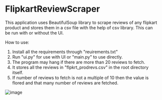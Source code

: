 # FlipkartReviewScraper

This application uses BeautifulSoup library to scrape reviews of any flipkart product and stores them in a csv file with the help of csv library.
This can be run with or without the UI.

How to use:
1. Install all the requirements through "reuirements.txt"
2. Run "ui.py" for use with UI or "main.py" to use directly.
3. The program may hang if there are more than 20 reviews to fetch.
4. It stores all the reviews in "flpkrt_prodrevs.csv" in the root directory itself.
5. If number of reviews to fetch is not a multiple of 10 then the value is flored and that many number of reviews are fetched.

![image](https://user-images.githubusercontent.com/78736570/201704931-419e0037-208d-49c4-956c-7e3e0bb0bc05.png)
